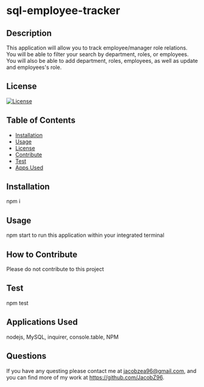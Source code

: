# sql-employee-tracker

## Description 
This application will allow you to track employee/manager role relations. You will be able to filter your search by department, roles, or employees. You will also be able to add department, roles,  employees, as well as update and employees's role. 

## License 
[![License](https://img.shields.io/badge/License-MIT-yellow.svg)](https://opensource.org/licenses/MIT)

## Table of Contents
- [Installation](#installation)
- [Usage](#usage)
- [License](#license)
- [Contribute](#how-to-contribute)
- [Test](#test)
- [Apps Used](#applications-used)

## Installation 
npm i

## Usage 
npm start to run this application within your integrated terminal


## How to Contribute 
Please do not contribute to this project 

## Test
npm test

## Applications Used
nodejs, MySQL, inquirer, console.table, NPM

## Questions
If you have any questing please contact me at jacobzea96@gmail.com, and you can find more of my work at https://github.com/JacobZ96. 
